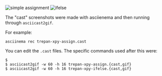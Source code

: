 ![simple assignment](trepan-xpy-assign.gif)
![ifelse](trepan-xpy-ifelse.gif)


The "cast" screenshots were made with asciienema and then running through `asciicast2gif`.

For example:

```
asciinema rec trepan-xpy-assign.cast
```

You can edit the `.cast` files. The specific commands used after this were:

```console
$
$ asciicast2gif -w 60 -h 16 trepan-xpy-assign.{cast,gif}
$ asciicast2gif -w 60 -h 16 trepan-xpy-ifelse.{cast,gif}

```
